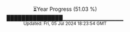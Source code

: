 <p align="center">
⏳Year Progress (51.03 %) <br>
███████████████▁▁▁▁▁▁▁▁▁▁▁▁▁▁▁ <br>
<sub>Updated: Fri, 05 Jul 2024 18:23:54 GMT</sub>
</p>

